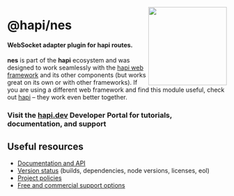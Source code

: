 <a href="https://hapi.dev"><img src="https://raw.githubusercontent.com/hapijs/assets/master/images/family.png" width="180px" align="right" /></a>

# @hapi/nes

#### WebSocket adapter plugin for hapi routes.

**nes** is part of the **hapi** ecosystem and was designed to work seamlessly with the [hapi web framework](https://hapi.dev) and its other components (but works great on its own or with other frameworks). If you are using a different web framework and find this module useful, check out [hapi](https://hapi.dev) – they work even better together.

### Visit the [hapi.dev](https://hapi.dev) Developer Portal for tutorials, documentation, and support

## Useful resources

- [Documentation and API](https://hapi.dev/family/nes/)
- [Version status](https://hapi.dev/resources/status/#nes) (builds, dependencies, node versions, licenses, eol)
- [Project policies](https://hapi.dev/policies/)
- [Free and commercial support options](https://hapi.dev/support/)
